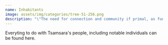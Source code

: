```yaml
---
name: Inhabitants
image: assets/img/categories/tree-51-256.png
description: "\"The need for connection and community if primal, as fundamental as the need for air, water, and food.\""
---
```


Everyting to do with Tsamsara's people, including notable individuals can be found here.